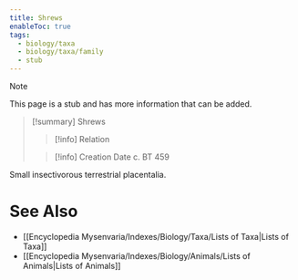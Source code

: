 ```yaml
---
title: Shrews
enableToc: true
tags:
  - biology/taxa
  - biology/taxa/family
  - stub
---
```


> [!note]
> This page is a stub and has more information that can be added.

> [!summary] Shrews
> > [!info] Relation
>
> > [!info] Creation Date
> > c. BT 459

Small insectivorous terrestrial placentalia.

# See Also
- [[Encyclopedia Mysenvaria/Indexes/Biology/Taxa/Lists of Taxa|Lists of Taxa]]
- [[Encyclopedia Mysenvaria/Indexes/Biology/Animals/Lists of Animals|Lists of Animals]]
